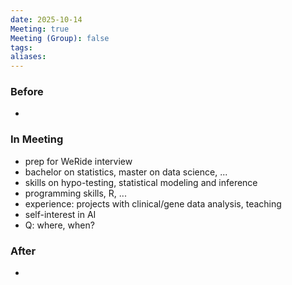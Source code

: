 ```yaml
---
date: 2025-10-14
Meeting: true
Meeting (Group): false
tags: 
aliases:
---
```


### Before
- 

### In Meeting
- prep for WeRide interview
- bachelor on statistics, master on data science, ...
- skills on hypo-testing, statistical modeling and inference
- programming skills, R, ...
- experience: projects with clinical/gene data analysis, teaching
- self-interest in AI
- Q: where, when?

### After
- 